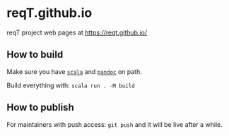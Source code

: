 reqT.github.io
==============

reqT project web pages at https://reqt.github.io/ 

## How to build

Make sure you have [`scala`](https://www.scala-lang.org/) and [`pandoc`](https://pandoc.org/) on path.

Build everything with: `scala run . -M build`

## How to publish
For maintainers with push access: `git push` and it will be live after a while.
